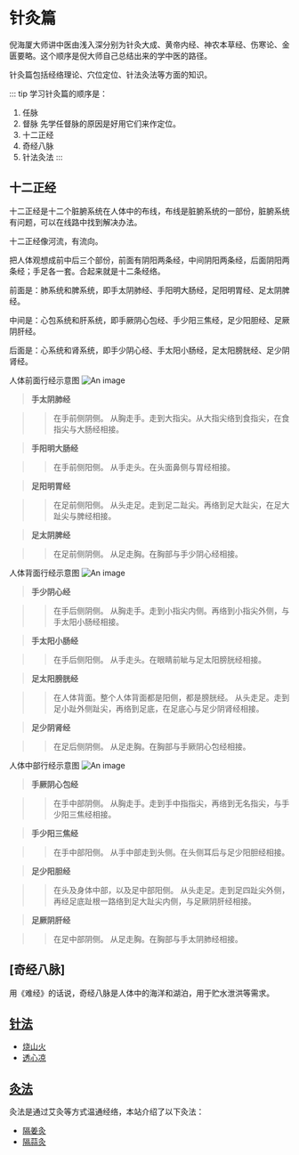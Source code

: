 # 针灸篇

倪海厦大师讲中医由浅入深分别为针灸大成、黄帝内经、神农本草经、伤寒论、金匮要略。这个顺序是倪大师自己总结出来的学中医的路径。

针灸篇包括经络理论、穴位定位、针法灸法等方面的知识。

::: tip 学习针灸篇的顺序是：
1. 任脉
2. 督脉   先学任督脉的原因是好用它们来作定位。
3. 十二正经
4. 奇经八脉
5. 针法灸法
:::

## 十二正经

十二正经是十二个脏腑系统在人体中的布线，布线是脏腑系统的一部份，脏腑系统有问题，可以在线路中找到解决办法。

十二正经像河流，有流向。

把人体观想成前中后三个部份，前面有阴阳两条经，中间阴阳两条经，后面阴阳两条经；手足各一套。合起来就是十二条经络。

前面是：肺系统和脾系统，即手太阴肺经、手阳明大肠经，足阳明胃经、足太阴脾经。

中间是：心包系统和肝系统，即手厥阴心包经、手少阳三焦经，足少阳胆经、足厥阴肝经。

后面是：心系统和肾系统，即手少阴心经、手太阳小肠经，足太阳膀胱经、足少阴肾经。

人体前面行经示意图
![An image](/ren/5中脘建里下脘水分.png)

> **手太阴肺经**

>> 在手前侧阴侧。
>> 从胸走手。走到大指尖。从大指尖络到食指尖，在食指尖与大肠经相接。

> **手阳明大肠经**

>> 在手前侧阳侧。
>> 从手走头。在头面鼻侧与胃经相接。

> **足阳明胃经**

>> 在足前侧阳侧。
>> 从头走足。走到足二趾尖。再络到足大趾尖，在足大趾尖与脾经相接。

> **足太阴脾经**

>> 在足前侧阴侧。
>> 从足走胸。在胸部与手少阴心经相接。

人体背面行经示意图
![An image](/ren/5中脘建里下脘水分.png)

> **手少阴心经**

>> 在手后侧阴侧。
>> 从胸走手。走到小指尖内侧。再络到小指尖外侧，与手太阳小肠经相接。

> **手太阳小肠经**

>> 在手后侧阳侧。
>> 从手走头。在眼睛前眦与足太阳膀胱经相接。

> **足太阳膀胱经**

>> 在人体背面。整个人体背面都是阳侧，都是膀胱经。
>> 从头走足。走到足小趾外侧趾尖，再络到足底，在足底心与足少阴肾经相接。

> **足少阴肾经**

>> 在足后侧阴侧。
>> 从足走胸。在胸部与手厥阴心包经相接。

人体中部行经示意图
![An image](/ren/5中脘建里下脘水分.png)

> **手厥阴心包经**

>> 在手中部阴侧。
>> 从胸走手。走到手中指指尖，再络到无名指尖，与手少阳三焦经相接。

> **手少阳三焦经**

>> 在手中部阳侧。
>> 从手中部走到头侧。在头侧耳后与足少阳胆经相接。

> **足少阳胆经**

>> 在头及身体中部，以及足中部阳侧。
>> 从头走足。走到足四趾尖外侧，再经足底趾根一路络到足大趾尖内侧，与足厥阴肝经相接。

> **足厥阴肝经**

>> 在足中部阴侧。
>> 从足走胸。在胸部与手太阴肺经相接。

## [奇经八脉]

用《难经》的话说，奇经八脉是人体中的海洋和湖泊，用于贮水泄洪等需求。

## [针法](/acupuncture/needling/)

- [烧山火](/acupuncture/needling/burning_mountain/)
- [透心凉](/acupuncture/needling/penetrating_cold/)

## [灸法](/acupuncture/moxibustion/)

灸法是通过艾灸等方式温通经络，本站介绍了以下灸法：

- [隔姜灸](/acupuncture/moxibustion/ginger/)
- [隔蒜灸](/acupuncture/moxibustion/garlic/)